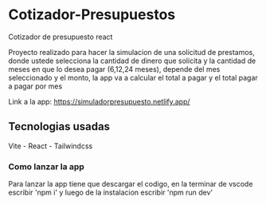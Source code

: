 # Cotizador-Presupuestos
Cotizador de presupuesto react

Proyecto realizado para hacer la simulacion de una solicitud de prestamos, donde ustede selecciona la cantidad de dinero que solicita y la cantidad de meses en que lo desea pagar (6,12,24 meses), depende del mes seleccionado y el monto, la app va a calcular el total a pagar y el total pagar a pagar por mes

Link a la app: https://simuladorpresupuesto.netlify.app/

## Tecnologias usadas
Vite - React - Tailwindcss

### Como lanzar la app
Para lanzar la app tiene que descargar el codigo, en la terminar de vscode escribir 'npm i' y luego de la instalacion escribir 'npm run dev'
